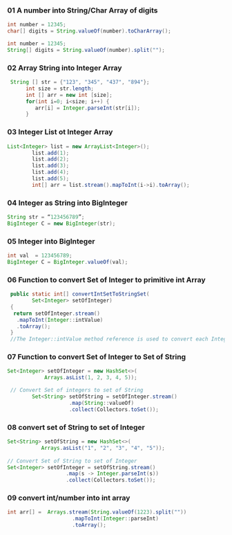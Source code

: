 ### 01 A number into String/Char Array of digits
```java 
int number = 12345;
char[] digits = String.valueOf(number).toCharArray();

int number = 12345;
String[] digits = String.valueOf(number).split("");
```


### 02 Array String into Integer Array
```java 
 String [] str = {"123", "345", "437", "894"};
      int size = str.length;
      int [] arr = new int [size];
      for(int i=0; i<size; i++) {
         arr[i] = Integer.parseInt(str[i]);
      }
```

### 03 Integer List ot Integer Array
```java
List<Integer> list = new ArrayList<Integer>();
		list.add(1);
		list.add(2);
		list.add(3);
		list.add(4);
		list.add(5);
		int[] arr = list.stream().mapToInt(i->i).toArray();
```

### 04 Integer as String into BigInteger
```java
String str = “123456789”;
BigInteger C = new BigInteger(str);
```

### 05 Integer into BigInteger
```java
int val  = 123456789;
BigInteger C = BigInteger.valueOf(val);
```

### 06 Function to convert Set of Integer to primitive int Array 
```java
 public static int[] convertIntSetToStringSet( 
        Set<Integer> setOfInteger) 
 { 
  return setOfInteger.stream() 
   .mapToInt(Integer::intValue) 
   .toArray(); 
 } 
 //The Integer::intValue method reference is used to convert each Integer to its corresponding int.
 ```

 ### 07 Function to convert Set of Integer to Set of String 
```java
Set<Integer> setOfInteger = new HashSet<>(
            Arrays.asList(1, 2, 3, 4, 5));

 // Convert Set of integers to set of String
        Set<String> setOfString = setOfInteger.stream()
                    .map(String::valueOf)
                    .collect(Collectors.toSet());

```

 ### 08 convert set of String to set of Integer
 ```java
 Set<String> setOfString = new HashSet<>( 
            Arrays.asList("1", "2", "3", "4", "5")); 
  
// Convert Set of String to set of Integer 
Set<Integer> setOfInteger = setOfString.stream() 
					.map(s -> Integer.parseInt(s)) 
					.collect(Collectors.toSet()); 
```

### 09 convert int/number into int array
```java
int arr[] =  Arrays.stream(String.valueOf(1223).split("")) 
                     .mapToInt(Integer::parseInt) 
                     .toArray();
```
								
 
